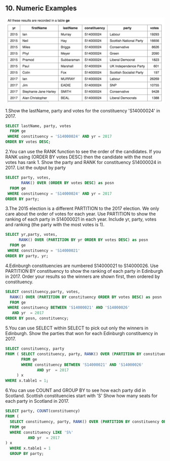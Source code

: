 ## 10. Numeric Examples
![](Window_function_pic_1.png)


1.Show the lastName, party and votes for the constituency 'S14000024' in 2017.
```sql
SELECT lastName, party, votes
  FROM ge
 WHERE constituency = 'S14000024' AND yr = 2017
ORDER BY votes DESC;
```

2.You can use the RANK function to see the order of the candidates. If you RANK using (ORDER BY votes DESC) then the candidate with the most votes has rank 1.
Show the party and RANK for constituency S14000024 in 2017. List the output by party
```sql
SELECT party, votes,
       RANK() OVER (ORDER BY votes DESC) as posn
  FROM ge
 WHERE constituency = 'S14000024' AND yr = 2017
ORDER BY party;
```

3.The 2015 election is a different PARTITION to the 2017 election. We only care about the order of votes for each year.
Use PARTITION to show the ranking of each party in S14000021 in each year. Include yr, party, votes and ranking (the party with the most votes is 1).
```sql
SELECT yr,party, votes,
      RANK() OVER (PARTITION BY yr ORDER BY votes DESC) as posn
  FROM ge
 WHERE constituency = 'S14000021'
ORDER BY party, yr;
```

4.Edinburgh constituencies are numbered S14000021 to S14000026.
Use PARTITION BY constituency to show the ranking of each party in Edinburgh in 2017. Order your results so the winners are shown first, then ordered by constituency.
```sql
SELECT constituency,party, votes,
  RANK() OVER (PARTITION BY constituency ORDER BY votes DESC) as posn
  FROM ge
 WHERE constituency BETWEEN 'S14000021' AND 'S14000026'
   AND yr  = 2017
ORDER BY posn, constituency;
```

5.You can use SELECT within SELECT to pick out only the winners in Edinburgh.
Show the parties that won for each Edinburgh constituency in 2017.
```sql
SELECT constituency, party
FROM ( SELECT constituency, party, RANK() OVER (PARTITION BY constituency ORDER BY votes DESC) as table1
       FROM ge 
       WHERE constituency BETWEEN 'S14000021' AND 'S14000026'
              AND yr  = 2017
     ) x 
WHERE x.table1 = 1;
```

6.You can use COUNT and GROUP BY to see how each party did in Scotland. Scottish constituencies start with 'S'
Show how many seats for each party in Scotland in 2017.
```sql
SELECT party, COUNT(constituency)
FROM (
  SELECT constituency, party, RANK() OVER (PARTITION BY constituency ORDER BY votes DESC) as table1
  FROM ge 
  WHERE constituency LIKE 'S%'
          AND yr  = 2017
) x 
  WHERE x.table1 = 1
  GROUP BY party;
```

